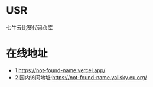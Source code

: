# USR
七牛云比赛代码仓库
# 在线地址
- 1.https://not-found-name.vercel.app/
- 2.国内访问地址:https://not-found-name.yalisky.eu.org/
